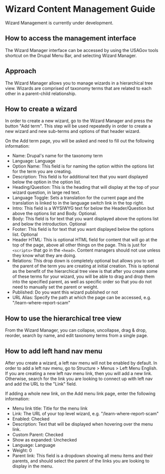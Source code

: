 # Wizard Content Management Guide

Wizard Management is currently under development.

## How to access the management interface

The Wizard Manager interface can be accessed by using the USAGov tools shortcut on the Drupal Menu Bar, and selecting Wizard Manager.

## Approach

The Wizard Manager allows you to manage wizards in a hierarchical tree view. Wizards are comprised of taxonomy terms that are related to each other in a parent-child relationship. 

## How to create a wizard

In order to create a new wizard, go to the Wizard Manager and press the button "Add term". This step will be used repeatedly in order to create a new wizard and new sub-terms and options of that header wizard. 

On the Add term page, you will be asked and need to fill out the following information:

* Name: Drupal's name for the taxonomy term
* Language: Language
* Option Name: This field is for naming the option within the options list for the term you are creating. 
* Description: This field is for additional text that you want displayed below the option in the option list. 
* Heading/Question: This is the heading that will display at the top of your wizard question, in large red text. 
* Language Toggle: Sets a translation for the current page and the translation is linked to in the language switch link in the top right.
* Intro: This field is a WYSIWYG text for below the Header/Question but above the options list and Body. Optional.
* Body: This field is for text that you want displayed above the options list and below the introduction. Optional
* Footer: This field is for text that you want displayed below the options list. Optional
* Header HTML: This is optional HTML field for content that will go at the top of the page, above all other things on the page. This is just for `<scripts>` that go in the `<head>`. Content managers should not use unless they know what they are doing.
* Relations: This drop down is completely optional but allows you to set the parent of the term you are creating at initial creation. This is optional as the benefit of the hierarchical tree view is that after you create some of these terms for your wizard, you will be able to drag and drop them into the specified parent, as well as specific order so that you do not need to manually set the parent or weight.
* Published: Do you want this wizard published or not
* URL Alias: Specify the path at which the page can be accessed, e.g. "/learn-where-report-scam" 

## How to use the hierarchical tree view

From the Wizard Manager, you can collapse, uncollapse, drag & drop, reorder, search by name, and edit taxonomy terms from a single page. 

## How to add left hand nav menu

After you create a wizard, a left nav menu will not be enabled by default. In order to add a left nav menu, go to Structure > Menus > Left Menu English. If you are creating a new left nav menu link, then you will add a new link. Otherwise, search for the link you are looking to connect up with left nav and add the URL to the "Link" field. 

If adding a whole new link, on the Add menu link page, enter the following information:

* Menu link title: Title for the menu link
* Link: The URL of your top level wizard, e.g. "/learn-where-report-scam"
* Enabled: Checked
* Description: Text that will be displayed when hovering over the menu link.
* Custom Parent: Checked
* Show as expanded: Unchecked
* Language: Language
* Weight: 0
* Parent link: This field is a dropdown showing all menu items and their parents, and should select the parent of the links you are looking to display in the menu. 
